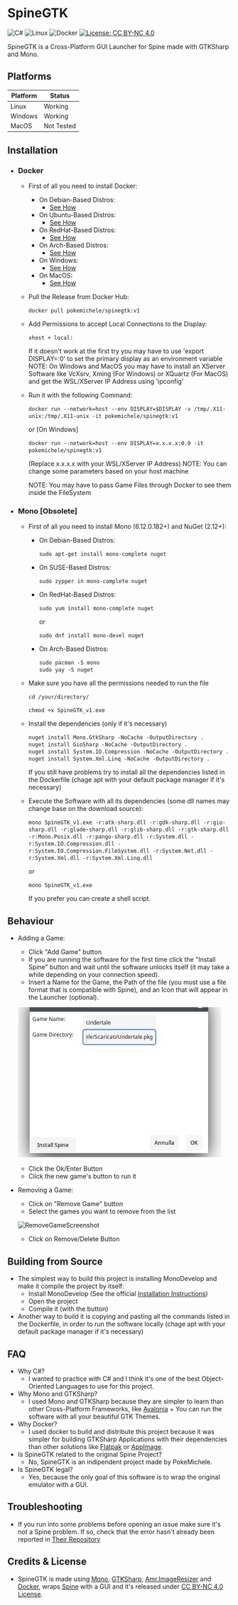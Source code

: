 # SpineGTK
![C#](https://img.shields.io/badge/c%23-%23239120.svg?style=for-the-badge&logo=c-sharp&logoColor=white) ![Linux](https://img.shields.io/badge/Linux-FCC624?style=for-the-badge&logo=linux&logoColor=black) ![Docker](https://img.shields.io/badge/docker-%230db7ed.svg?style=for-the-badge&logo=docker&logoColor=white) [![License: CC BY-NC 4.0](https://img.shields.io/badge/License-CC_BY--NC_4.0-lightgrey.svg)](https://creativecommons.org/licenses/by-nc/4.0/)

SpineGTK is a Cross-Platform GUI Launcher for Spine made with GTKSharp and Mono.

## Platforms
|Platform|Status    |
|--------|----------|
|Linux   |Working   |
|Windows |Working   |
|MacOS   |Not Tested|

## Installation
- ### Docker
    - First of all you need to install Docker:
        - On Debian-Based Distros:
            - [See How](https://docs.docker.com/desktop/install/debian/)
        - On Ubuntu-Based Distros:
            - [See How](https://docs.docker.com/desktop/install/ubuntu/)
        - On RedHat-Based Distros:
            - [See How](https://docs.docker.com/desktop/install/fedora/)
        - On Arch-Based Distros:
            - [See How](https://docs.docker.com/desktop/install/archlinux/)
        - On Windows:
            - [See How](https://docs.docker.com/desktop/install/windows-install/)
        - On MacOS:
            - [See How](https://docs.docker.com/desktop/install/mac-install/)
     - Pull the Release from Docker Hub:
        ```
        docker pull pokemichele/spinegtk:v1
        ```
     - Add Permissions to accept Local Connections to the Display:
        ```
        xhost + local:
        ```
        If it doesn't work at the first try you may have to use 'export DISPLAY=:0' to set the primary display as an environment variable
        NOTE: On Windows and MacOS you may have to install an XServer Software like VcXsrv, Xming (For Windows) or XQuartz (For MacOS) and get the WSL/XServer IP Address using 'ipconfig'
     - Run it with the following Command:
        ```
        docker run --network=host --env DISPLAY=$DISPLAY -v /tmp/.X11-unix:/tmp/.X11-unix -it pokemichele/spinegtk:v1
        ```
        or [On Windows]
        ```
        docker run --network=host --env DISPLAY=x.x.x.x:0.0 -it pokemichele/spinegtk:v1
        ```
        (Replace x.x.x.x with your WSL/XServer IP Address)
        NOTE: You can change some parameters based on your host machine
        
        NOTE: You may have to pass Game Files through Docker to see them inside the FileSystem
- ### Mono [Obsolete]
    - First of all you need to install Mono (6.12.0.182+) and NuGet (2.12+):
        - On Debian-Based Distros:
            ```
            sudo apt-get install mono-complete nuget
            ```
        - On SUSE-Based Distros:
            ```
            sudo zypper in mono-complete nuget
            ```
        - On RedHat-Based Distros:
            ```
            sudo yum install mono-complete nuget
            ```
             or
            ```
            sudo dnf install mono-devel nuget
            ```
        - On Arch-Based Distros:
            ```
            sudo pacman -S mono
            sudo yay -S nuget
            ```
    - Make sure you have all the permissions needed to run the file
        ```
        cd /your/directory/
        ```
        ```
        chmod +x SpineGTK_v1.exe
        ```
    - Install the dependencies (only if it's necessary)
        ```
        nuget install Mono.GtkSharp -NoCache -OutputDirectory .
        nuget install GioSharp -NoCache -OutputDirectory .
        nuget install System.IO.Compression -NoCache -OutputDirectory .
        nuget install System.Xml.Linq -NoCache -OutputDirectory .
        ```
        If you still have problems try to install all the dependencies listed in the Dockerfile (chage apt with your default package manager if it's necessary)
        
    - Execute the Software with all its dependencies (some dll names may change base on the download source):
        ```
        mono SpineGTK_v1.exe -r:atk-sharp.dll -r:gdk-sharp.dll -r:gio-sharp.dll -r:glade-sharp.dll -r:glib-sharp.dll -r:gtk-sharp.dll -r:Mono.Posix.dll -r:pango-sharp.dll -r:System.dll -r:System.IO.Compression.dll -r:System.IO.Compression.FileSystem.dll -r:System.Net.dll -r:System.Xml.dll -r:System.Xml.Linq.dll
        ```
        or
        ```
        mono SpineGTK_v1.exe
        ```
        If you prefer you can create a shell script.
## Behaviour
- Adding a Game:
    - Click "Add Game" button
    - If you are running the software for the first time click the "Install Spine" button and wait until the software unlocks itself (it may take a while depending on your connection speed).
    - Insert a Name for the Game, the Path of the file (you must use a file format that is compatible with Spine), and an Icon that will appear in the Launcher (optional).

    ![AddGameScreenshot](SpineGTKScreen1.jpg)

    - Click the Ok/Enter Button
    - Click the new game's button to run it
- Removing a Game:
    - Click on "Remove Game" button
    - Select the games you want to remove from the list
    
    ![RemoveGameScreenshot](SpineGTKScreen2.jpg)

    - Click on Remove/Delete Button
## Building from Source
- The simplest way to build this project is installing MonoDevelop and make it compile the project by itself:
    - Install MonoDevelop (See the official [Installation Instructions](https://www.monodevelop.com/download/))
    - Open the project
    - Compile it (with the button)
- Another way to build it is copying and pasting all the commands listed in the Dockerfile, in order to run the software locally (chage apt with your default package manager if it's necessary)
## FAQ
- Why C#?
    - I wanted to practice with C# and I think it's one of the best Object-Oriented Languages to use for this project.
- Why Mono and GTKSharp?
    - I used Mono and GTKSharp because they are simpler to learn than other Cross-Platform Frameworks, like [Avalonia](https://avaloniaui.net/) + You can run the software with all your beautiful GTK Themes.
- Why Docker?
    - I used docker to build and distribute this project because it was simpler for building GTKSharp Applications with their dependencies than other solutions like [Flatpak](https://flatpak.org/) or [AppImage](https://appimage.org/).
- Is SpineGTK related to the original Spine Project?
    - No, SpineGTK is an indipendent project made by PokeMichele.
- Is SpineGTK legal?
    - Yes, because the only goal of this software is to wrap the original emulator with a GUI.
## Troubleshooting
- If you run into some problems before opening an issue make sure it's not a Spine problem. If so, check that the error hasn't already been reported in [Their Repository](https://github.com/devofspine/spine)
## Credits & License
 - SpineGTK is made using [Mono](https://www.mono-project.com/), [GTKSharp](https://www.mono-project.com/docs/gui/gtksharp/), [Amr.ImageResizer](https://amr-design.net/NuGet/) and [Docker](https://www.docker.com/), wraps [Spine](https://github.com/devofspine/spine/) with a GUI and it's released under [CC BY-NC 4.0 License](https://creativecommons.org/licenses/by-nc/4.0/).
